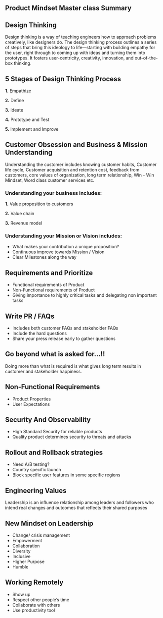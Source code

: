 ## Product Mindset Master class Summary

## Design Thinking
Design thinking is a way of teaching engineers how to approach problems creatively, like 
designers do. The design thinking process outlines a series of steps that bring this ideology 
to life—starting with building empathy for the user, right through to coming up with ideas 
and turning them into prototypes.
It fosters user-centricity, creativity, innovation, and out-of-the-box thinking.

## 5 Stages of Design Thinking Process
**1.** Empathize

**2.** Define

**3.** Ideate

**4.** Prototype and Test

**5.** Implement and Improve


## Customer Obsession and Business & Mission Understanding
Understanding the customer includes knowing customer habits, Customer life cycle, 
Customer acquisition and retention cost, feedback from customers, core values of 
organization, long term relationship, Win - Win Mindset, Word class customer services etc.

### Understanding your business includes:

**1.** Value proposition to customers

**2.** Value chain

**3.** Revenue model

### Understanding your Mission or Vision includes:

- What makes your contribution a unique proposition?
- Continuous improve towards Mission / Vision
- Clear Milestones along the way 

## Requirements and Prioritize
- Functional requirements of Product
- Non-Functional requirements of Product
- Giving importance to highly critical tasks and delegating non important tasks

## Write PR / FAQs
- Includes both customer FAQs and stakeholder FAQs
- Include the hard questions
- Share your press release early to gather questions

## Go beyond what is asked for...!!
Doing more than what is required is what gives long term results in customer and stakeholder happiness.

## Non-Functional Requirements
- Product Properties
- User Expectations

## Security And Observability
- High Standard Security for reliable products
- Quality product determines security to threats and attacks

## Rollout and Rollback strategies
- Need A/B testing?
- Country specific launch
- Block specific user features in some specific regions

## Engineering Values
Leadership is an influence relationship among leaders and followers who intend real 
changes and outcomes that reflects their shared purposes

## New Mindset on Leadership
- Change/ crisis management
- Empowerment
- Collaboration
- Diversity
- Inclusive
- Higher Purpose
- Humble

## Working Remotely
- Show up 
- Respect other people’s time
- Collaborate with others
- Use productivity tool
